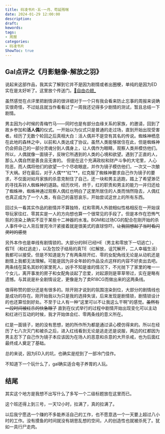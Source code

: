 ```yaml
---
title: 码凌书片·五·一月、苟延残喘
date: 2024-01-29 12:00:00
description: 
draft: 
kewords: 
tags:
- 周报
categories:
- 码凌书片
ShowToc: true
---
```


## Gal点评之《月影魅像-解放之羽》

说起来这部作品，我其实了解到它并不是因为剧情或者出圈梗，单纯的是因为ED实在是太好听了。这里放个传送门。[🎵自由の翅_](https://music.163.com/#/song?id=473403600)

虽然感觉在点评里把剧情讲的很详细对于一个只有我会看来防止忘事的周报来说确实很奇怪，不过姑且就当作看看过了一周我还记得多少剧情的测试，暂且总结一下剧情。

男主因为小时候的青梅竹马——同时也是有部分血缘关系的家族，的邀请，回到了故乡参加和**活人偶**的仪式。一开始以为仪式只是普通的走过场，直到开始出现受害者。经历了无数个轮回之后真相大白：活人偶并不是空有其名的传说。蜘蛛神栖息在此地的森林之中，以前和人类达成了协议。虽然人类能够居住在此，但是蜘蛛神仍会把自己的一部分灵魂分到人偶身上，让人偶作为眼睛，观察人类并模仿他们。所以，人偶就像一面镜子，反映它所遇到的人类的心境和欲望。遇到了正直的人，那么人偶自然是善良且无害的。 但是在这个充满政权和财产斗争的大宅里，人心险恶，而人偶将他们的欲望一个个尽收眼底，并作为镜子模仿他们，一次又一次酿下大祸。好在最后，对于人偶**“红”**，红克服了蜘蛛神要求自己作为镜子的要求，不仅面对如月家族的杀意克制住了自己，还一块和男主逃跑，踏上了希望渺茫的寻找系铃人蜘蛛神的道路。经历坎坷，终于，红的职责和男主的能力一并归还给了蜘蛛神，蜘蛛神通过观察人偶红也明白了这里所居住的人类而悄然隐去，人偶红也真正成为了一个人类，有自己的喜怒哀乐，开始尝试这世上的所有东西。

回过头一看其实作品的剧情并不算独特，红和零两人外貌相似性格相反在一开始误导玩家往红、零其实是一人的方向想也算一个很常见的手段了。但是本作在恐怖气氛的渲染上确实不亚于某些十二神器的水准。BGM和过场CG的配合在刚开始的杀人事件中让人背后冒完冷汗紧接着就是很美式的直球惊吓。~~让我回想起了当时看闪灵时的感觉~~ 

另外本作也是单线有剧情锁的。大部分的BE已经HE（男主和零放下一切逃亡），假TE（和红逃走），以及包饺子结局的真TE（红解放，诅咒解开，二人幸福生活）我都可以接受。但是不知道是为了有两条除开红、零的女配角线无论是从动机还是剧情上我都无法理解。可能是因为非全年龄的作品没点这样的内容不好卖出去吧。两条线在莫名其妙的家里死人，凶手不知是谁的情况下，不光抛下了家里的唯一一个女儿，离开事发的房子和女配角谈起了恋爱，对起源则是草草带过，实在是略有遗憾。与其说是补全剧情设定，更像是为了卖R18CG而做出来的这两条线。

值得称赞的部分还是有很多的。除开刚才说到的氛围渲染到位，大部分的剧情线也是成功的存在。刚开始我以为只是我的选择失误，后来发现是剧情锁，剧情锁设计的也还算恰到好处。不至于让人有一种“这里可以不让我这么干啊”的感觉。~~虽然有一段时间被红杀的快急眼了~~ 直到在仪式举行的过程中剧情开始出现变化可以主动和红进行互动的时候，我才开始体会红、零两条线的意义所在。

红是一面镜子，她的没有思想，她的所作所为都是通过读心模仿得来的。所以在经历了七八次灭门和被杀之后，进入红线看到无论是逃走还是说服，两边的红都因为男主忍下了自己作为镜子本应该因为在场人的恶意和杀意的大开杀戒，也为后面红最终成人奠定了基础。

总的来说，因为ED入的坑，也确实是挖到了一部冷门佳作。

不知道下一个玩什么了，gal确实适合电子养胃的人玩。

## 结尾

其实这个地方是我想不出写什么了多写一个二级标题放在这里而已。

这个班还得上到三号，一天12小时，拉满了，真的拉满了。

以后我宁愿选一个赚的不多能养活自己的工作，也不愿意选一个一天要上超过八小时的工作。没有摸鱼的时间就没有胡思乱想的空间，人的创造性也就被杀死了。犹如一具行尸走肉。